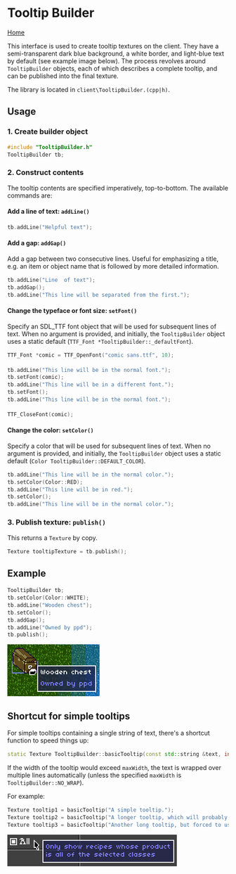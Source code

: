 # Tooltip Builder

[Home](../index.md)

This interface is used to create tooltip textures on the client.  They have a semi-transparent dark blue background, a white border, and light-blue text by default (see example image below).  The process revolves around `TooltipBuilder` objects, each of which describes a complete tooltip, and can be published into the final texture.

The library is located in `client\TooltipBuilder.(cpp|h)`.

## Usage
### 1. Create builder object
```cpp
#include "TooltipBuilder.h"
TooltipBuilder tb;
```

### 2. Construct contents
The tooltip contents are specified imperatively, top-to-bottom.  The available commands are:

#### Add a line of text: `addLine()`
```cpp
tb.addLine("Helpful text");
```

#### Add a gap: `addGap()`
Add a gap between two consecutive lines.  Useful for emphasizing a title, e.g. an item or object name that is followed by more detailed information.
```cpp
tb.addLine("Line  of text");
tb.addGap();
tb.addLine("This line will be separated from the first.");
```

#### Change the typeface or font size: `setFont()`
Specify an SDL_TTF font object that will be used for subsequent lines of text.  When no argument is provided, and initially, the `TooltipBuilder` object uses a static default (`TTF_Font *TooltipBuilder::_defaultFont`).
```cpp
TTF_Font *comic = TTF_OpenFont("comic sans.ttf", 10);

tb.addLine("This line will be in the normal font.");
tb.setFont(comic);
tb.addLine("This line will be in a different font.");
tb.setFont();
tb.addLine("This line will be in the normal font.");

TTF_CloseFont(comic);
```

#### Change the color: `setColor()`
Specify a color that will be used for subsequent lines of text.  When no argument is provided, and initially, the `TooltipBuilder` object uses a static default (`Color TooltipBuilder::DEFAULT_COLOR`).
```cpp
tb.addLine("This line will be in the normal color.");
tb.setColor(Color::RED);
tb.addLine("This line will be in red.");
tb.setColor();
tb.addLine("This line will be in the normal color.");
```

### 3. Publish texture: `publish()`
This returns a `Texture` by copy.
```cpp
Texture tooltipTexture = tb.publish();
```

## Example
```cpp
TooltipBuilder tb;
tb.setColor(Color::WHITE);
tb.addLine("Wooden chest");
tb.setColor();
tb.addGap();
tb.addLine("Owned by ppd");
tb.publish();
```
![Object tooltip](tooltip.png)

## Shortcut for simple tooltips
For simple tooltips containing a single string of text, there's a shortcut function to speed things up:
```cpp
static Texture TooltipBuilder::basicTooltip(const std::string &text, int maxWidth = DEFAULT_MAX_WIDTH);
```
If the width of the tooltip would exceed `maxWidth`, the text is wrapped over multiple lines automatically (unless the specified `maxWidth` is `TooltipBuilder::NO_WRAP`).

For example:
```cpp
Texture tooltip1 = basicTooltip("A simple tooltip.");
Texture tooltip2 = basicTooltip("A longer tooltip, which will probably end up using multiple lines of text.");
Texture tooltip3 = basicTooltip("Another long tooltip, but forced to use a single line.", NO_WRAP);
```
![Multi-line tooltip](tooltipMulti.png)

